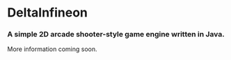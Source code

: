DeltaInfineon
=============

### A simple 2D arcade shooter-style game engine written in Java.

More information coming soon.